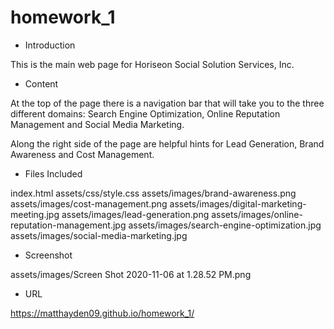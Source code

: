 # homework_1

* Introduction

This is the main web page for Horiseon Social Solution Services, Inc.

* Content

At the top of the page there is a navigation bar that will take you to the three different domains: Search Engine Optimization, Online Reputation Management and Social Media Marketing.

Along the right side of the page are helpful hints for Lead Generation, Brand Awareness and Cost Management.

* Files Included

index.html
assets/css/style.css
assets/images/brand-awareness.png
assets/images/cost-management.png
assets/images/digital-marketing-meeting.jpg
assets/images/lead-generation.png
assets/images/online-reputation-management.jpg
assets/images/search-engine-optimization.jpg
assets/images/social-media-marketing.jpg

* Screenshot

assets/images/Screen Shot 2020-11-06 at 1.28.52 PM.png

* URL

https://matthayden09.github.io/homework_1/
